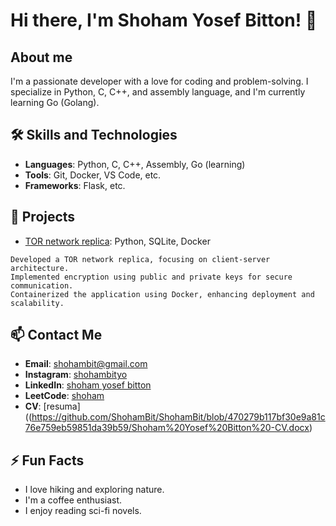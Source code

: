 # Hi there, I'm Shoham Yosef Bitton! 👋

## About me
I'm a passionate developer with a love for coding and problem-solving. I specialize in Python, C, C++, and assembly language, and I'm currently learning Go (Golang).

## 🛠️ Skills and Technologies
- **Languages**: Python, C, C++, Assembly, Go (learning)
- **Tools**: Git, Docker, VS Code, etc.
- **Frameworks**: Flask, etc.

## 🌟 Projects
- [TOR network replica](https://github.com/your_username/project1): Python, SQLite, Docker
```
Developed a TOR network replica, focusing on client-server architecture.
Implemented encryption using public and private keys for secure communication.
Containerized the application using Docker, enhancing deployment and scalability.
```
## 📫 Contact Me
- **Email**: [shohambit@gmail.com](mailto:shohambit@gmail.com)
- **Instagram**: [shohambityo](https://www.instagram.com/shohambityo/)
- **LinkedIn**: [shoham yosef bitton](https://www.linkedin.com/in/shohamyosefbitton/)
- **LeetCode**: [shoham](https://leetcode.com/u/user6286UI/)
- **CV**: [resuma]((https://github.com/ShohamBit/ShohamBit/blob/470279b117bf30e9a81c76e759eb59851da39b59/Shoham%20Yosef%20Bitton%20-CV.docx)

## ⚡ Fun Facts
- I love hiking and exploring nature.
- I'm a coffee enthusiast.
- I enjoy reading sci-fi novels.
